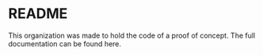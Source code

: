# README
This organization was made to hold the code of a proof of concept. The full documentation can be found here.

